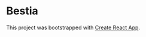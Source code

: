 # Bestia

This project was bootstrapped with [Create React App](https://github.com/facebookincubator/create-react-app).

